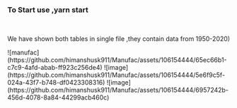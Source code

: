 <h3>To Start use ,yarn start</h3>
<br>
 <p>We have shown both tables in single file ,they contain data from 1950-2020)</p>
![manufac](https://github.com/himanshusk911/Manufac/assets/106154444/65ec66b1-c7c9-4afd-abab-ff923c256de4)
![image](https://github.com/himanshusk911/Manufac/assets/106154444/5e6f9c5f-024a-43f7-b748-df0423308316)
![image](https://github.com/himanshusk911/Manufac/assets/106154444/6957242b-456d-4078-8a84-44299acb460c)



